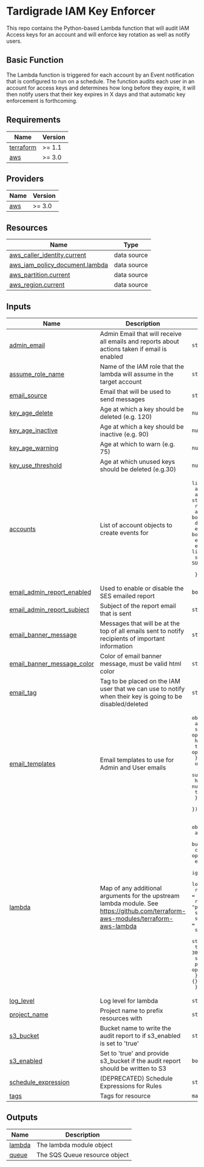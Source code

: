 # Tardigrade IAM Key Enforcer

This repo contains the Python-based Lambda function that will audit IAM Access keys for an account and will enforce key rotation as well as notify users.

## Basic Function

The Lambda function is triggered for each account by an Event notification that is configured to run on a schedule.
The function audits each user in an account for access keys and determines how long before they expire, it will then notify users that their key expires in X days and that automatic key enforcement is forthcoming.

<!-- BEGIN TFDOCS -->
## Requirements

| Name | Version |
|------|---------|
| <a name="requirement_terraform"></a> [terraform](#requirement\_terraform) | >= 1.1 |
| <a name="requirement_aws"></a> [aws](#requirement\_aws) | >= 3.0 |

## Providers

| Name | Version |
|------|---------|
| <a name="provider_aws"></a> [aws](#provider\_aws) | >= 3.0 |

## Resources

| Name | Type |
|------|------|
| [aws_caller_identity.current](https://registry.terraform.io/providers/hashicorp/aws/latest/docs/data-sources/caller_identity) | data source |
| [aws_iam_policy_document.lambda](https://registry.terraform.io/providers/hashicorp/aws/latest/docs/data-sources/iam_policy_document) | data source |
| [aws_partition.current](https://registry.terraform.io/providers/hashicorp/aws/latest/docs/data-sources/partition) | data source |
| [aws_region.current](https://registry.terraform.io/providers/hashicorp/aws/latest/docs/data-sources/region) | data source |

## Inputs

| Name | Description | Type | Default | Required |
|------|-------------|------|---------|:--------:|
| <a name="input_admin_email"></a> [admin\_email](#input\_admin\_email) | Admin Email that will receive all emails and reports about actions taken if email is enabled | `string` | n/a | yes |
| <a name="input_assume_role_name"></a> [assume\_role\_name](#input\_assume\_role\_name) | Name of the IAM role that the lambda will assume in the target account | `string` | n/a | yes |
| <a name="input_email_source"></a> [email\_source](#input\_email\_source) | Email that will be used to send messages | `string` | n/a | yes |
| <a name="input_key_age_delete"></a> [key\_age\_delete](#input\_key\_age\_delete) | Age at which a key should be deleted (e.g. 120) | `number` | n/a | yes |
| <a name="input_key_age_inactive"></a> [key\_age\_inactive](#input\_key\_age\_inactive) | Age at which a key should be inactive (e.g. 90) | `number` | n/a | yes |
| <a name="input_key_age_warning"></a> [key\_age\_warning](#input\_key\_age\_warning) | Age at which to warn (e.g. 75) | `number` | n/a | yes |
| <a name="input_key_use_threshold"></a> [key\_use\_threshold](#input\_key\_use\_threshold) | Age at which unused keys should be deleted (e.g.30) | `number` | n/a | yes |
| <a name="input_accounts"></a> [accounts](#input\_accounts) | List of account objects to create events for | <pre>list(object({<br/>    account_name        = string<br/>    account_number      = string<br/>    role_name           = optional(string) # deprecated<br/>    armed               = bool<br/>    debug               = optional(bool, false)<br/>    email_user_enabled  = bool<br/>    email_targets       = list(string)<br/>    exempt_groups       = list(string)<br/>    schedule_expression = optional(string, "cron(0 1 ? * SUN *)")<br/><br/>  }))</pre> | `[]` | no |
| <a name="input_email_admin_report_enabled"></a> [email\_admin\_report\_enabled](#input\_email\_admin\_report\_enabled) | Used to enable or disable the SES emailed report | `bool` | `false` | no |
| <a name="input_email_admin_report_subject"></a> [email\_admin\_report\_subject](#input\_email\_admin\_report\_subject) | Subject of the report email that is sent | `string` | `null` | no |
| <a name="input_email_banner_message"></a> [email\_banner\_message](#input\_email\_banner\_message) | Messages that will be at the top of all emails sent to notify recipients of important information | `string` | `""` | no |
| <a name="input_email_banner_message_color"></a> [email\_banner\_message\_color](#input\_email\_banner\_message\_color) | Color of email banner message, must be valid html color | `string` | `"red"` | no |
| <a name="input_email_tag"></a> [email\_tag](#input\_email\_tag) | Tag to be placed on the IAM user that we can use to notify when their key is going to be disabled/deleted | `string` | `"keyenforcer:email"` | no |
| <a name="input_email_templates"></a> [email\_templates](#input\_email\_templates) | Email templates to use for Admin and User emails | <pre>object({<br/>    admin = optional(object({<br/>      subject = optional(string, null),<br/>      html    = optional(string, null),<br/>      text    = optional(string, null),<br/>    }), {}),<br/>    user = optional(object({<br/>      subject = optional(string, null),<br/>      html    = optional(string, null),<br/>      text    = optional(string, null),<br/>    }), {})<br/>  })</pre> | `{}` | no |
| <a name="input_lambda"></a> [lambda](#input\_lambda) | Map of any additional arguments for the upstream lambda module. See <https://github.com/terraform-aws-modules/terraform-aws-lambda> | <pre>object({<br/>    artifacts_dir            = optional(string, "builds")<br/>    build_in_docker          = optional(bool, false)<br/>    create_package           = optional(bool, true)<br/>    ephemeral_storage_size   = optional(number)<br/>    ignore_source_code_hash  = optional(bool, true)<br/>    local_existing_package   = optional(string)<br/>    recreate_missing_package = optional(bool, false)<br/>    runtime                  = optional(string, "python3.11")<br/>    s3_bucket                = optional(string)<br/>    s3_existing_package      = optional(map(string))<br/>    s3_prefix                = optional(string)<br/>    store_on_s3              = optional(bool, false)<br/>    timeout                  = optional(number, 300)<br/>    source_path = optional(object({<br/>      patterns = optional(list(string), ["!\\.terragrunt-source-manifest"])<br/>    }), {})<br/>  })</pre> | `{}` | no |
| <a name="input_log_level"></a> [log\_level](#input\_log\_level) | Log level for lambda | `string` | `"INFO"` | no |
| <a name="input_project_name"></a> [project\_name](#input\_project\_name) | Project name to prefix resources with | `string` | `"iam-key-enforcer"` | no |
| <a name="input_s3_bucket"></a> [s3\_bucket](#input\_s3\_bucket) | Bucket name to write the audit report to if s3\_enabled is set to 'true' | `string` | `null` | no |
| <a name="input_s3_enabled"></a> [s3\_enabled](#input\_s3\_enabled) | Set to 'true' and provide s3\_bucket if the audit report should be written to S3 | `bool` | `false` | no |
| <a name="input_schedule_expression"></a> [schedule\_expression](#input\_schedule\_expression) | (DEPRECATED) Schedule Expressions for Rules | `string` | `null` | no |
| <a name="input_tags"></a> [tags](#input\_tags) | Tags for resource | `map(string)` | `{}` | no |

## Outputs

| Name | Description |
|------|-------------|
| <a name="output_lambda"></a> [lambda](#output\_lambda) | The lambda module object |
| <a name="output_queue"></a> [queue](#output\_queue) | The SQS Queue resource object |

<!-- END TFDOCS -->

